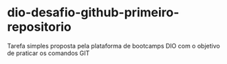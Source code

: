 # dio-desafio-github-primeiro-repositorio
Tarefa simples proposta pela plataforma de bootcamps DIO com o objetivo de praticar os comandos GIT

